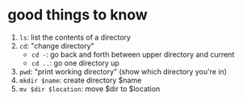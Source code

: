 # good things to know
1. `ls`: list the contents of a directory
2. `cd`: "change directory"
	* `cd -`: go back and forth between upper directory and current
	* `cd ..`: go one directory up
3. `pwd`: "print working directory" (show which directory you're in)
4. `mkdir $name`: create directory $name
5. `mv $dir $location`: move $dir to $location 
